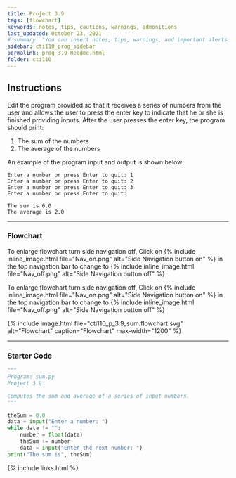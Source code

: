 ```yaml
---
title: Project 3.9
tags: [flowchart]
keywords: notes, tips, cautions, warnings, admonitions
last_updated: October 23, 2021
# summary: "You can insert notes, tips, warnings, and important alerts in your content. These notes are stored as shortcodes made available through the linksrefs.hmtl include."
sidebar: cti110_prog_sidebar
permalink: prog_3.9_Readme.html
folder: cti110
---
```


## Instructions

Edit the program provided so that it receives a series of numbers from the user and allows the user to press the enter key to indicate that he or she is finished providing inputs. After the user presses the enter key, the program should print:

1. The sum of the numbers
2. The average of the numbers

An example of the program input and output is shown below:

```text
Enter a number or press Enter to quit: 1
Enter a number or press Enter to quit: 2
Enter a number or press Enter to quit: 3
Enter a number or press Enter to quit:

The sum is 6.0
The average is 2.0
```

---

### Flowchart

To enlarge flowchart turn side navigation off, Click on {% include inline_image.html
file="Nav_on.png" alt="Side Navigation button on" %} in the top navigation bar to change to {% include inline_image.html
file="Nav_off.png" alt="Side Navigation button off" %}

To enlarge flowchart turn side navigation off, Click on {% include inline_image.html
file="Nav_on.png" alt="Side Navigation button on" %} in the top navigation bar to change to {% include inline_image.html
file="Nav_off.png" alt="Side Navigation button off" %}

{% include image.html file="cti110_p_3.9_sum.flowchart.svg" alt="Flowchart" caption="Flowchart" max-width="1200" %}

---

### Starter Code

```python
"""
Program: sum.py
Project 3.9

Computes the sum and average of a series of input numbers.
"""

theSum = 0.0
data = input("Enter a number: ")
while data != "":
    number = float(data)
    theSum += number
    data = input("Enter the next number: ")
print("The sum is", theSum)

```

{% include links.html %}
